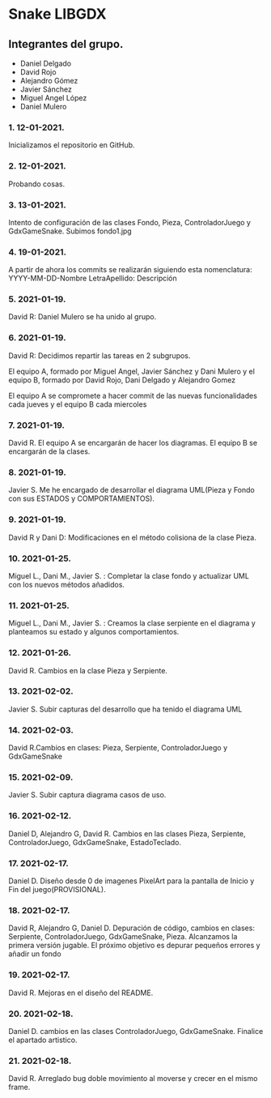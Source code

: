 # Snake LIBGDX

## Integrantes del grupo. <br>

<ul>
<li>Daniel Delgado</li>
<li>David Rojo</li>
<li>Alejandro Gómez</li>
<li>Javier Sánchez</li>
<li>Miguel Angel López</li>
<li>Daniel Mulero</li>
</ul>


### 1. 12-01-2021. <br>
Inicializamos el repositorio en GitHub.
### 2. 12-01-2021. <br>
Probando cosas.
### 3. 13-01-2021. <br>
Intento de configuración de las clases Fondo, Pieza, ControladorJuego y GdxGameSnake. Subimos fondo1.jpg
### 4. 19-01-2021. <br>
A partir de ahora los commits se realizarán siguiendo esta nomenclatura: YYYY-MM-DD-Nombre LetraApellido: Descripción
### 5. 2021-01-19. <br>
David R: Daniel Mulero se ha unido al grupo.
### 6. 2021-01-19. <br>
David R: Decidimos repartir las tareas en 2 subgrupos.

El equipo A, formado por Miguel Angel, Javier Sánchez y Dani Mulero y el equipo B, formado por David Rojo, Dani Delgado y Alejandro Gomez

El equipo A se compromete a hacer commit de las nuevas funcionalidades cada jueves y el equipo B cada miercoles
### 7. 2021-01-19.  <br>
David R. El equipo A se encargarán de hacer los diagramas. El equipo B se encargarán de la clases.
### 8. 2021-01-19. <br>
Javier S. Me he encargado de desarrollar el diagrama UML(Pieza y Fondo con sus ESTADOS y COMPORTAMIENTOS).
### 9. 2021-01-19. <br>
David R y Dani D: Modificaciones en el método colisiona de la clase Pieza.
### 10. 2021-01-25. <br>
Miguel L., Dani M., Javier S. : Completar la clase fondo y actualizar UML con los nuevos métodos añadidos.
### 11. 2021-01-25. <br>
Miguel L., Dani M., Javier S. : Creamos la clase serpiente en el diagrama y planteamos su estado y algunos comportamientos.
### 12. 2021-01-26. <br>
David R. Cambios en la clase Pieza y Serpiente.
### 13. 2021-02-02. <br>
Javier S. Subir capturas del desarrollo que ha tenido el diagrama UML
### 14. 2021-02-03. <br>
David R.Cambios en clases: Pieza, Serpiente, ControladorJuego y GdxGameSnake
### 15. 2021-02-09. <br>
Javier S. Subir captura diagrama casos de uso.
### 16. 2021-02-12. <br>
Daniel D, Alejandro G, David R. Cambios en las clases Pieza, Serpiente, ControladorJuego, GdxGameSnake, EstadoTeclado.
### 17. 2021-02-17. <br>
Daniel D. Diseño desde 0 de imagenes PixelArt para la pantalla de Inicio y Fin del juego(PROVISIONAL).
### 18. 2021-02-17. <br>
David R, Alejandro G, Daniel D. Depuración de código, cambios en clases: Serpiente, ControladorJuego, GdxGameSnake, Pieza. Alcanzamos la primera versión jugable. El próximo objetivo es depurar pequeños errores y añadir un fondo
### 19. 2021-02-17. <br>
David R. Mejoras en el diseño del README.
### 20. 2021-02-18. <br>
Daniel D. cambios en las clases ControladorJuego, GdxGameSnake. Finalice el apartado artistico.
### 21. 2021-02-18. <br>
David R. Arreglado bug doble movimiento al moverse y crecer en el mismo frame.

